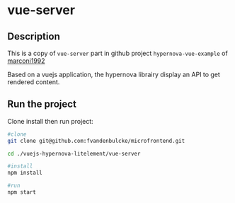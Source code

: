 # vue-server

## Description

This is a copy of `vue-server` part in github project `hypernova-vue-example` of [marconi1992](https://github.com/marconi1992/hypernova-vue-example)

Based on a vuejs application, the hypernova librairy display an API to get rendered content. 


## Run the project

Clone install then run project:

```bash
#clone
git clone git@github.com:fvandenbulcke/microfrontend.git

cd ./vuejs-hypernova-litelement/vue-server

#install
npm install

#run
npm start
```